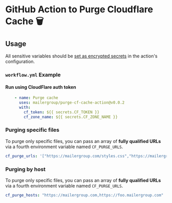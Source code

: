 # GitHub Action to Purge Cloudflare Cache  🗑️ 

## Usage

All sensitive variables should be [set as encrypted secrets](https://help.github.com/en/articles/virtual-environments-for-github-actions#creating-and-using-secrets-encrypted-variables) in the action's configuration.

### `workflow.yml` Example

#### Run using CloudFlare auth token
```yaml
    - name: Purge cache
      uses: mailergroup/purge-cf-cache-action@v0.0.2
      with:
        cf_token: ${{ secrets.CF_TOKEN }}
        cf_zone_name: ${{ secrets.CF_ZONE_NAME }}
```

### Purging specific files

To purge only specific files, you can pass an array of **fully qualified URLs** via a fourth environment variable named `CF_PURGE_URLS`.

```yaml
cf_purge_urls: '["https://mailergroup.com/styles.css","https://mailergroup.com/app.js"]'
```

### Purging by host

To purge only specific files, you can pass an array of **fully qualified URLs** via a fourth environment variable named `CF_PURGE_URLS`.

```yaml
cf_purge_hosts: "https://mailergroup.com,https://foo.mailergroup.com"
```
